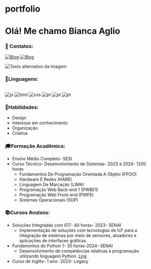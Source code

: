 # portfolio

#   Olá! Me chamo Bianca Aglio

### 📌 Contatos:
[![Blog](https://img.shields.io/badge/Gmail-D14836?style=for-the-badge&logo=gmail&logoColor=white)](https://mail.google.com/mail/u/0/?tab=rm&ogbl#inbox) 
[![Blog](https://img.shields.io/badge/LinkedIn-0077B5?style=for-the-badge&logo=linkedin&logoColor=white)](https://www.linkedin.com/in/biancaaglio/) 

![Texto alternativo da imagem](https://i.pinimg.com/originals/c9/18/69/c91869eaf8d12fb097ab060e891eb10a.gif)

### 📃Linguagens: 
<div style="display: inline_block"><br/>
    <img  alt="js" src="https://img.shields.io/badge/JavaScript-F7DF1E?style=for-the-badge&logo=javascript&logoColor=black"/>
    <img  alt="html" src="https://img.shields.io/badge/HTML-239120?style=for-the-badge&logo=html5&logoColor=white"/>
    <img  alt="css" src="https://img.shields.io/badge/CSS-239120?&style=for-the-badge&logo=css3&logoColor=white"/>
    <img  alt="pt" src="https://img.shields.io/badge/Bootstrap-563D7C?style=for-the-badge&logo=bootstrap&logoColor=white"/>
    <img  alt="pt" src="https://img.shields.io/badge/Python-14354C?style=for-the-badge&logo=python&logoColor=white"/>
    <img  alt="pt" src="https://img.shields.io/badge/React_Native-20232A?style=for-the-badge&logo=react&logoColor=61DAFB"/>
</div>

### 🎯Habilidades:
+ Design
+ Interesse em conhecimento
+ Organização
+ Criativa

### 🎓Formação Acadêmica:
+ Ensino Médio Completo- SESI
+ Curso Técnico- Desenvolvimento de Sistemas- 2023 à 2024- 1200 horas
    + Fundamentos De Programação Orientada A Objeto (FPOO) 
    + Hardware E Redes (HARE) 
    + Linguagem De Marcação (LIMA) 
    + Programação Web Back-end 1 (PWBE1) 
    + Programação Web Front-end (PWFE) 
    + Sistemas Operacionais (SOP) 

### 📚Cursos Avulsos:
+ Soluções Integradas com IOT- 40 horas- 2023- SENAI
    +  Implementação de soluções com tecnologias de IoT para a integração de sistemas por meio de sensores, atuadores e aplicações de interfaces gráficas. 
+ Fundamentos do Python 1- 30 horas-2024- SENAI
    + Desenvolvimento de competências relativas à programação utilizando linguagem Python. 
    [Link](https://www.credly.com/badges/8231de8c-d19f-4beb-9ae6-3321f851ac57/public_url)
+ Curso de Inglês- 1 ano- 2023- Legacy 

